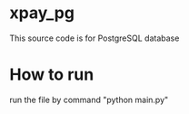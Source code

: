 # xpay_pg
This source code is for PostgreSQL database

# How to run
run the file by command "python main.py"
